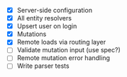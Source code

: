 - [x] Server-side configuration
- [x] All entity resolvers
- [x] Upsert user on login
- [x] Mutations
- [x] Remote loads via routing layer
- [ ] Validate mutation input (use spec?)
- [ ] Remote mutation error handling
- [ ] Write parser tests
